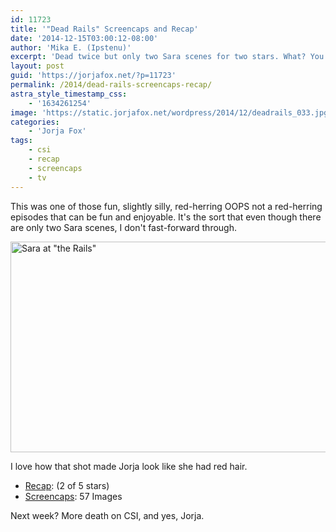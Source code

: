 ```yaml
---
id: 11723
title: '"Dead Rails" Screencaps and Recap'
date: '2014-12-15T03:00:12-08:00'
author: 'Mika E. (Ipstenu)'
excerpt: 'Dead twice but only two Sara scenes for two stars. What? You expected more?'
layout: post
guid: 'https://jorjafox.net/?p=11723'
permalink: /2014/dead-rails-screencaps-recap/
astra_style_timestamp_css:
    - '1634261254'
image: 'https://static.jorjafox.net/wordpress/2014/12/deadrails_033.jpg'
categories:
    - 'Jorja Fox'
tags:
    - csi
    - recap
    - screencaps
    - tv
---
```


This was one of those fun, slightly silly, red-herring OOPS not a red-herring episodes that can be fun and enjoyable. It's the sort that even though there are only two Sara scenes, I don't fast-forward through.

<img class="aligncenter size-large wp-image-11724" src="//jfo-static.net/wordpress/2014/12/deadrails_033-900x506.jpg" alt="Sara at &quot;the Rails&quot;" width="600" height="337" />

I love how that shot made Jorja look like she had red hair.
<ul>
 	<li><a href="https://jorjafox.net/wiki/Dead_Rails">Recap</a>: (2 of 5 stars)</li>
 	<li><a href="https://jorjafox.net/gallery/tv/csi/season15/10-deadrails/">Screencaps</a>: 57 Images</li>
</ul>
Next week? More death on CSI, and yes, Jorja.
